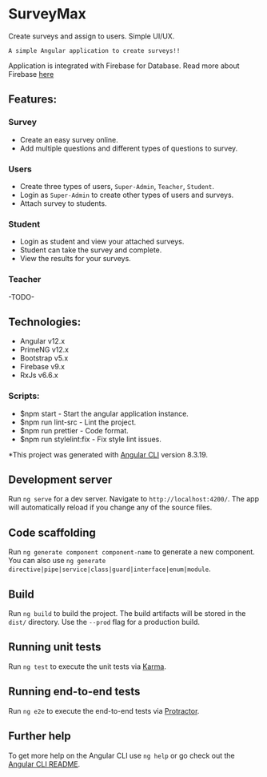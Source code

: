 # SurveyMax

Create surveys and assign to users. Simple UI/UX.

`A simple Angular application to create surveys!!`

Application is integrated with Firebase for Database.
Read more about Firebase [here](https://developers.google.com/codelabs/building-a-web-app-with-angular-and-firebase#0)

## Features:
### Survey
* Create an easy survey online.
* Add multiple questions and different types of questions to survey.

### Users
* Create three types of users, `Super-Admin`, `Teacher`, `Student`.
* Login as `Super-Admin` to create other types of users and surveys.
* Attach survey to students.

### Student
* Login as student and view your attached surveys.
* Student can take the survey and complete.
* View the results for your surveys.

### Teacher
-TODO-

## Technologies:
* Angular v12.x
* PrimeNG v12.x
* Bootstrap v5.x
* Firebase v9.x
* RxJs v6.6.x

### Scripts:
* $npm start - Start the angular application instance.
* $npm run lint-src - Lint the project.
* $npm run prettier - Code format.
* $npm run stylelint:fix - Fix style lint issues.

*This project was generated with [Angular CLI](https://github.com/angular/angular-cli) version 8.3.19.

## Development server

Run `ng serve` for a dev server. Navigate to `http://localhost:4200/`. The app will automatically reload if you change any of the source files.

## Code scaffolding

Run `ng generate component component-name` to generate a new component. You can also use `ng generate directive|pipe|service|class|guard|interface|enum|module`.

## Build

Run `ng build` to build the project. The build artifacts will be stored in the `dist/` directory. Use the `--prod` flag for a production build.

## Running unit tests

Run `ng test` to execute the unit tests via [Karma](https://karma-runner.github.io).

## Running end-to-end tests

Run `ng e2e` to execute the end-to-end tests via [Protractor](http://www.protractortest.org/).

## Further help

To get more help on the Angular CLI use `ng help` or go check out the [Angular CLI README](https://github.com/angular/angular-cli/blob/master/README.md).

